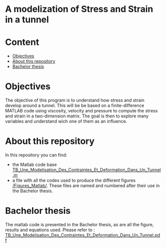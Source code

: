 # A modelization of Stress and Strain in a tunnel

# Content

* [Objectives](#objectives)
* [About this repository](#about-this-repository)
* [Bachelor thesis](#Bachelor-thesis)

# Objectives
The objective of this program is to understand how stress and strain develop around a tunnel. This will be be based on a finite-difference MATLAB code using viscosity, velocity and pressure to compute the stress and strain in a two-dimension matrix. The goal is then to explore many variables and understand wich one of them as an influence.

# About this repository
In this repository you can find:
- the Matlab code base [TB_Une_Modelisation_Des_Contraintes_Et_Deformation_Dans_Un_Tunnel.m](TB_Une_Modelisation_Des_Contraintes_Et_Deformation_Dans_Un_Tunnel.m)
- a file with all the codes used to produce the different figures [/Figures_Matlab/](Figures_Matlab/). These files are named and numbered after their use in the Bachelor thesis. 


# Bachelor thesis
The matlab code is presented in the Bachelor thesis, as are all the figure, results and equations used. Please refer to : [TB_Une_Modelisation_Des_Contraintes_Et_Deformation_Dans_Un_Tunnel.pdf](TB_Une_Modelisation_Des_Contraintes_Et_Deformation_Dans_Un_Tunnel.pdf)

